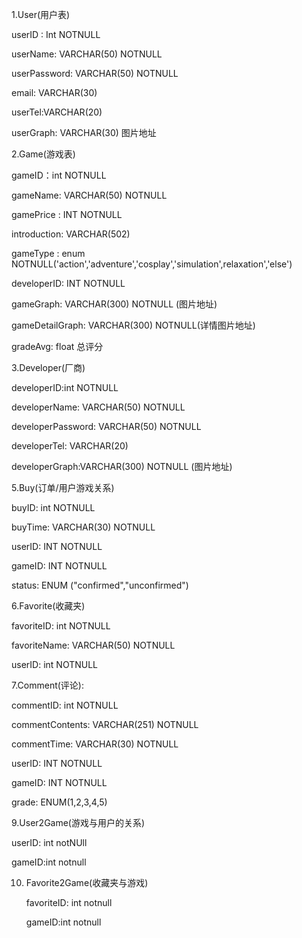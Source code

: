 1.User(用户表)

userID : Int NOTNULL

userName: VARCHAR(50) NOTNULL

userPassword: VARCHAR(50) NOTNULL

email: VARCHAR(30)

userTel:VARCHAR(20)

userGraph:  VARCHAR(30) 图片地址



2.Game(游戏表)

gameID：int NOTNULL

gameName: VARCHAR(50) NOTNULL

gamePrice : INT NOTNULL

introduction: VARCHAR(502)

gameType : enum NOTNULL('action','adventure','cosplay','simulation',relaxation','else')

developerID: INT NOTNULL

gameGraph: VARCHAR(300) NOTNULL (图片地址)

gameDetailGraph: VARCHAR(300) NOTNULL(详情图片地址)

gradeAvg: float 总评分



3.Developer(厂商)

developerID:int NOTNULL

developerName: VARCHAR(50) NOTNULL

developerPassword: VARCHAR(50) NOTNULL

developerTel: VARCHAR(20) 

developerGraph:VARCHAR(300) NOTNULL (图片地址)



5.Buy(订单/用户游戏关系)

buyID: int NOTNULL

buyTime: VARCHAR(30) NOTNULL

userID: INT NOTNULL

gameID: INT NOTNULL 

status: ENUM ("confirmed","unconfirmed")



6.Favorite(收藏夹)

favoriteID: int NOTNULL

favoriteName: VARCHAR(50) NOTNULL

userID: int NOTNULL



7.Comment(评论):

commentID: int NOTNULL

commentContents: VARCHAR(251) NOTNULL

commentTime: VARCHAR(30) NOTNULL

userID: INT NOTNULL

gameID: INT NOTNULL

grade: ENUM(1,2,3,4,5)





9.User2Game(游戏与用户的关系)

userID: int notNUll

gameID:int notnull



10. Favorite2Game(收藏夹与游戏)

    favoriteID: int notnull

    gameID:int notnull